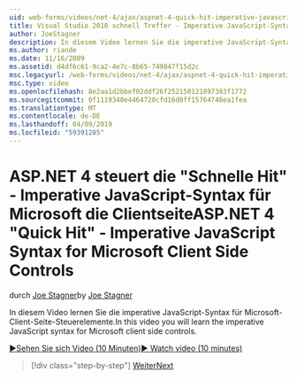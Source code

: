 ```yaml
---
uid: web-forms/videos/net-4/ajax/aspnet-4-quick-hit-imperative-javascript-syntax-for-microsoft-client-side-controls
title: Visual Studio 2010 schnell Treffer - Imperative JavaScript-Syntax für Microsoft Client-seitige Steuerelemente | Microsoft-Dokumentation
author: JoeStagner
description: In diesem Video lernen Sie die imperative JavaScript-Syntax für Microsoft-Client-Seite-Steuerelemente.
ms.author: riande
ms.date: 11/16/2009
ms.assetid: d4df6c61-9ca2-4e7c-8b65-749847f15d2c
msc.legacyurl: /web-forms/videos/net-4/ajax/aspnet-4-quick-hit-imperative-javascript-syntax-for-microsoft-client-side-controls
msc.type: video
ms.openlocfilehash: 8e2aa1d2bbef02ddf26f252150121897383f1772
ms.sourcegitcommit: 0f1119340e4464720cfd16d0ff15764746ea1fea
ms.translationtype: MT
ms.contentlocale: de-DE
ms.lasthandoff: 04/09/2019
ms.locfileid: "59391285"
---
```

# <a name="aspnet-4-quick-hit---imperative-javascript-syntax-for-microsoft-client-side-controls"></a><span data-ttu-id="5b54b-103">ASP.NET 4 steuert die "Schnelle Hit" - Imperative JavaScript-Syntax für Microsoft die Clientseite</span><span class="sxs-lookup"><span data-stu-id="5b54b-103">ASP.NET 4 "Quick Hit" - Imperative JavaScript Syntax for Microsoft Client Side Controls</span></span>

<span data-ttu-id="5b54b-104">durch [Joe Stagner](https://github.com/JoeStagner)</span><span class="sxs-lookup"><span data-stu-id="5b54b-104">by [Joe Stagner](https://github.com/JoeStagner)</span></span>

<span data-ttu-id="5b54b-105">In diesem Video lernen Sie die imperative JavaScript-Syntax für Microsoft-Client-Seite-Steuerelemente.</span><span class="sxs-lookup"><span data-stu-id="5b54b-105">In this video you will learn the imperative JavaScript syntax for Microsoft client side controls.</span></span> 

[<span data-ttu-id="5b54b-106">&#9654;Sehen Sie sich Video (10 Minuten)</span><span class="sxs-lookup"><span data-stu-id="5b54b-106">&#9654; Watch video (10 minutes)</span></span>](https://channel9.msdn.com/Blogs/ASP-NET-Site-Videos/aspnet-4-quick-hit-imperative-javascript-syntax-for-microsoft-client-side-controls)

> [!div class="step-by-step"]
> [<span data-ttu-id="5b54b-107">Weiter</span><span class="sxs-lookup"><span data-stu-id="5b54b-107">Next</span></span>](aspnet-4-quick-hit-the-scriptloader.md)
